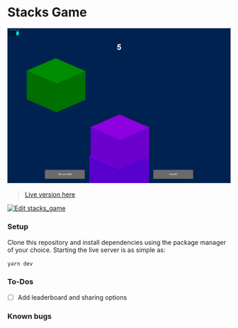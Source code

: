 # Stacks Game

![demo](demo.png)

> <a href="https://stacks-two.vercel.app/">Live version here</a>

[![Edit stacks_game](https://codesandbox.io/static/img/play-codesandbox.svg)](https://codesandbox.io/s/github/DaniloArantesF/Stacks/tree/main/?fontsize=14&hidenavigation=1&theme=dark)

### Setup
Clone this repository and install dependencies using the package manager of your choice.
Starting the live server is as simple as:
```bash
yarn dev
```

### To-Dos
- [ ] Add leaderboard and sharing options

### Known bugs

<!-- [⬆ Voltar ao topo](#3d-audio-visualizer)<br> -->
